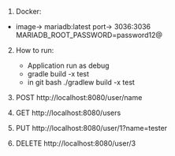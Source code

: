 1. Docker:
- image-> mariadb:latest
 port-> 3036:3036
  MARIADB_ROOT_PASSWORD=password12@

2. How to run:
   + Application run as debug
   - gradle build -x test
   - in git bash ./gradlew build -x test

3. POST http://localhost:8080/user/name
4. GET http://localhost:8080/users
5. PUT http://localhost:8080/user/1?name=tester
6. DELETE http://localhost:8080/user/3

